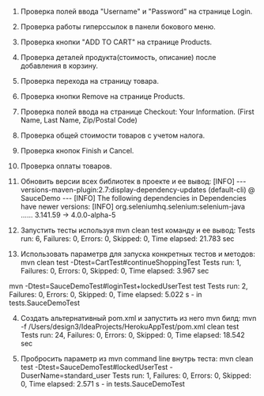 1. Проверка полей ввода "Username" и "Password" на странице Login.
2. Проверка работы гиперссылок в панели бокового меню.
3. Проверка кнопки "ADD TO CART" на странице Products.
4. Проверка деталей продукта(стоимость, описание) после добавления в корзину.
5. Проверка перехода на страницу товара.
6. Проверка кнопки Remove на странице Products.
7. Проверка полей ввода на странице Checkout: Your Information. (First Name, Last Name, Zip/Postal Code)
8. Проверка общей стоимости товаров с учетом налога.
9. Проверка кнопок Finish и Cancel.
10. Проверка оплаты товаров.



1. Обновить версии всех библиотек в проекте и ее вывод:
[INFO] --- versions-maven-plugin:2.7:display-dependency-updates (default-cli) @ SauceDemo ---
[INFO] The following dependencies in Dependencies have newer versions:
[INFO]   org.seleniumhq.selenium:selenium-java ...... 3.141.59 -> 4.0.0-alpha-5

2. Запустить тесты используя mvn clean test команду и ее вывод:
Tests run: 6, Failures: 0, Errors: 0, Skipped: 0, Time elapsed: 21.783 sec

3. Использовать параметрв для запуска конкретных тестов и методов:
mvn clean test -Dtest=CartTest#continueShoppingTest
Tests run: 1, Failures: 0, Errors: 0, Skipped: 0, Time elapsed: 3.967 sec

mvn -Dtest=SauceDemoTest#loginTest+lockedUserTest test
Tests run: 2, Failures: 0, Errors: 0, Skipped: 0, Time elapsed: 5.022 s - in tests.SauceDemoTest

4. Создать альтернативный pom.xml и запустить из него mvn билд:
mvn -f /Users/design3/IdeaProjects/HerokuAppTest/pom.xml clean test
Tests run: 24, Failures: 0, Errors: 0, Skipped: 0, Time elapsed: 18.542 sec

5. Пробросить параметр из mvn command line внутрь теста:
mvn clean test -Dtest=SauceDemoTest#lockedUserTest -DuserName=standard_user
Tests run: 1, Failures: 0, Errors: 0, Skipped: 0, Time elapsed: 2.571 s - in tests.SauceDemoTest
